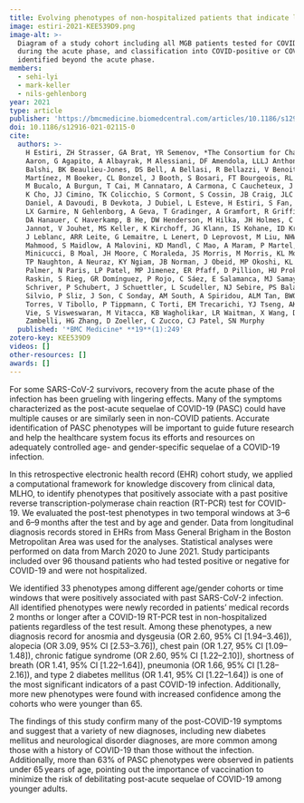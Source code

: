 ```yaml
---
title: Evolving phenotypes of non-hospitalized patients that indicate long COVID
image: estiri-2021-KEE539D9.png
image-alt: >-
  Diagram of a study cohort including all MGB patients tested for COVID-19. It outlines pre-test diagnoses, PCR testing
  during the acute phase, and classification into COVID-positive or COVID-negative groups. Novel post-test diagnoses are
  identified beyond the acute phase.
members:
  - sehi-lyi
  - mark-keller
  - nils-gehlenborg
year: 2021
type: article
publisher: 'https://bmcmedicine.biomedcentral.com/articles/10.1186/s12916-021-02115-0'
doi: 10.1186/s12916-021-02115-0
cite:
  authors: >-
    H Estiri, ZH Strasser, GA Brat, YR Semenov, *The Consortium for Characterization of COVID-19 by EHR (4CE)*, JR
    Aaron, G Agapito, A Albayrak, M Alessiani, DF Amendola, LLLJ Anthony, BJ Aronow, F Ashraf, A Atz, P Avillach, J
    Balshi, BK Beaulieu-Jones, DS Bell, A Bellasi, R Bellazzi, V Benoit, M Beraghi, JLB Sobrino, M Bernaux, R Bey, AB
    Martínez, M Boeker, CL Bonzel, J Booth, S Bosari, FT Bourgeois, RL Bradford, GA Brat, S Bréant, NW Brown, WA Bryant,
    M Bucalo, A Burgun, T Cai, M Cannataro, A Carmona, C Caucheteux, J Champ, J Chen, K Chen, L Chiovato, L Chiudinelli,
    K Cho, JJ Cimino, TK Colicchio, S Cormont, S Cossin, JB Craig, JLC Bermúdez, JC Rojo, A Dagliati, M Daniar, C
    Daniel, A Davoudi, B Devkota, J Dubiel, L Esteve, H Estiri, S Fan, RW Follett, PSA Gaiolla, T Ganslandt, NG Barrio,
    LX Garmire, N Gehlenborg, A Geva, T Gradinger, A Gramfort, R Griffier, N Griffon, O Grisel, A Gutiérrez-Sacristán,
    DA Hanauer, C Haverkamp, B He, DW Henderson, M Hilka, JH Holmes, C Hong, P Horki, KM Huling, MR Hutch, RW Issitt, AS
    Jannot, V Jouhet, MS Keller, K Kirchoff, JG Klann, IS Kohane, ID Krantz, D Kraska, AK Krishnamurthy, S L’Yi, TT Le,
    J Leblanc, ARR Leite, G Lemaitre, L Lenert, D Leprovost, M Liu, NHW Loh, S Lozano-Zahonero, Y Luo, KE Lynch, S
    Mahmood, S Maidlow, A Malovini, KD Mandl, C Mao, A Maram, P Martel, AJ Masino, M Mazzitelli, A Mensch, M Milano, MF
    Minicucci, B Moal, JH Moore, C Moraleda, JS Morris, M Morris, KL Moshal, S Mousavi, DL Mowery, DA Murad, SN Murphy,
    TP Naughton, A Neuraz, KY Ngiam, JB Norman, J Obeid, MP Okoshi, KL Olson, GS Omenn, N Orlova, BD Ostasiewski, NP
    Palmer, N Paris, LP Patel, MP Jimenez, ER Pfaff, D Pillion, HU Prokosch, RA Prudente, VQ González, RB Ramoni, M
    Raskin, S Rieg, GR Domínguez, P Rojo, C Sáez, E Salamanca, MJ Samayamuthu, A Sandrin, JCC Santos, M Savino, ER
    Schriver, P Schubert, J Schuettler, L Scudeller, NJ Sebire, PS Balazote, P Serre, A Serret-Larmande, Z Shakeri, D
    Silvio, P Sliz, J Son, C Sonday, AM South, A Spiridou, ALM Tan, BWQ Tan, BWL Tan, SE Tanni, DM Taylor, AI Terriza
    Torres, V Tibollo, P Tippmann, C Torti, EM Trecarichi, YJ Tseng, AK Vallejos, G Varoquaux, ME Vella, G Verdy, JJ
    Vie, S Visweswaran, M Vitacca, KB Wagholikar, LR Waitman, X Wang, D Wassermann, GM Weber, Z Xia, N Yehya, W Yuan, A
    Zambelli, HG Zhang, D Zoeller, C Zucco, CJ Patel, SN Murphy
  published: '*BMC Medicine* **19**(1):249'
zotero-key: KEE539D9
videos: []
other-resources: []
awards: []
---
```

For some SARS-CoV-2 survivors, recovery from the acute phase of the infection has been grueling with lingering effects. Many of the symptoms characterized as the post-acute sequelae of COVID-19 (PASC) could have multiple causes or are similarly seen in non-COVID patients. Accurate identification of PASC phenotypes will be important to guide future research and help the healthcare system focus its efforts and resources on adequately controlled age- and gender-specific sequelae of a COVID-19 infection.
            
In this retrospective electronic health record (EHR) cohort study, we applied a computational framework for knowledge discovery from clinical data, MLHO, to identify phenotypes that positively associate with a past positive reverse transcription-polymerase chain reaction (RT-PCR) test for COVID-19. We evaluated the post-test phenotypes in two temporal windows at 3–6 and 6–9 months after the test and by age and gender. Data from longitudinal diagnosis records stored in EHRs from Mass General Brigham in the Boston Metropolitan Area was used for the analyses. Statistical analyses were performed on data from March 2020 to June 2021. Study participants included over 96 thousand patients who had tested positive or negative for COVID-19 and were not hospitalized.
            
We identified 33 phenotypes among different age/gender cohorts or time windows that were positively associated with past SARS-CoV-2 infection. All identified phenotypes were newly recorded in patients’ medical records 2 months or longer after a COVID-19 RT-PCR test in non-hospitalized patients regardless of the test result. Among these phenotypes, a new diagnosis record for anosmia and dysgeusia (OR 2.60, 95% CI [1.94–3.46]), alopecia (OR 3.09, 95% CI [2.53–3.76]), chest pain (OR 1.27, 95% CI [1.09–1.48]), chronic fatigue syndrome (OR 2.60, 95% CI [1.22–2.10]), shortness of breath (OR 1.41, 95% CI [1.22–1.64]), pneumonia (OR 1.66, 95% CI [1.28–2.16]), and type 2 diabetes mellitus (OR 1.41, 95% CI [1.22–1.64]) is one of the most significant indicators of a past COVID-19 infection. Additionally, more new phenotypes were found with increased confidence among the cohorts who were younger than 65.

The findings of this study confirm many of the post-COVID-19 symptoms and suggest that a variety of new diagnoses, including new diabetes mellitus and neurological disorder diagnoses, are more common among those with a history of COVID-19 than those without the infection. Additionally, more than 63% of PASC phenotypes were observed in patients under 65 years of age, pointing out the importance of vaccination to minimize the risk of debilitating post-acute sequelae of COVID-19 among younger adults.
